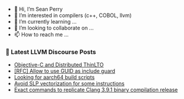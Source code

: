 - 👋 Hi, I’m Sean Perry
- 👀 I’m interested in compilers (c++, COBOL, llvm)
- 🌱 I’m currently learning ...
- 💞️ I’m looking to collaborate on ...
- 📫 How to reach me ...

<!---
s66perry/s66perry is a ✨ special ✨ repository because its `README.md` (this file) appears on your GitHub profile.
You can click the Preview link to take a look at your changes.
--->
### 📕 Latest LLVM Discourse Posts

<!-- DISCOURSE-LLVM:START -->
- [Objective-C and Distributed ThinLTO](https://discourse.llvm.org/t/objective-c-and-distributed-thinlto/72482#post_6)
- [[RFC] Allow to use GUID as include guard](https://discourse.llvm.org/t/rfc-allow-to-use-guid-as-include-guard/72594#post_1)
- [Looking for aarch64 build scripts](https://discourse.llvm.org/t/looking-for-aarch64-build-scripts/72568#post_4)
- [Avoid SLP vectorization for some instructions](https://discourse.llvm.org/t/avoid-slp-vectorization-for-some-instructions/72588#post_4)
- [Exact commands to replicate Clang 3.9.1 binary compilation release](https://discourse.llvm.org/t/exact-commands-to-replicate-clang-3-9-1-binary-compilation-release/72486#post_6)
<!-- DISCOURSE-LLVM:END -->
